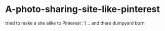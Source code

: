 # A-photo-sharing-site-like-pinterest
tried to make a site alike to Pinterest :') .. and there dumpyard born
